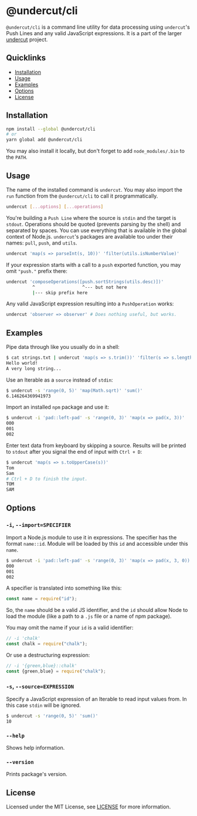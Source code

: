 # @undercut/cli

`@undercut/cli` is a command line utility for data processing using `undercut`'s Push Lines and any valid JavaScript expressions. It is a part of the larger [undercut](https://github.com/the-spyke/undercut) project.

## Quicklinks

- [Installation](#installation)
- [Usage](#usage)
- [Examples](#examples)
- [Options](#options)
- [License](#license)

## Installation

```sh
npm install --global @undercut/cli
# or
yarn global add @undercut/cli
```

You may also install it locally, but don't forget to add `node_modules/.bin` to the `PATH`.

## Usage

The name of the installed command is `undercut`. You may also import the `run` function from the `@undercut/cli` to call it programmatically.

```sh
undercut [...options] [...operations]
```

You're building a `Push Line` where the source is `stdin` and the target is `stdout`. Operations should be quoted (prevents parsing by the shell) and separated by spaces. You can use everything that is available in the global context of Node.js. `undercut`'s packages are available too under their names: `pull`, `push`, and `utils`.

```sh
undercut 'map(s => parseInt(s, 10))' 'filter(utils.isNumberValue)'
```

If your expression starts with a call to a `push` exported function, you may omit `"push."` prefix there:

```sh
undercut 'composeOperations([push.sortStrings(utils.desc)])'
          ^                  ^--- but not here
          |--- skip prefix here
```

Any valid JavaScript expression resulting into a `PushOperation` works:

```sh
undercut 'observer => observer' # Does nothing useful, but works.
```

## Examples

Pipe data through like you usually do in a shell:

```sh
$ cat strings.txt | undercut 'map(s => s.trim())' 'filter(s => s.length > 10)'
Hello world!
A very long string...
```

Use an Iterable as a `source` instead of `stdin`:

```sh
$ undercut -s 'range(0, 5)' 'map(Math.sqrt)' 'sum()'
6.146264369941973
```

Import an installed `npm` package and use it:

```sh
$ undercut -i 'pad::left-pad' -s 'range(0, 3)' 'map(x => pad(x, 3))'
000
001
002
```

Enter text data from keyboard by skipping a source. Results will be printed to `stdout` after you signal the end of input with `Ctrl + D`:

```sh
$ undercut 'map(s => s.toUpperCase(s))'
Tom
Sam
# Ctrl + D to finish the input.
TOM
SAM
```

## Options

### `-i`, `--import=SPECIFIER`

Import a Node.js module to use it in expressions. The specifier has the format `name::id`. Module will be loaded by this `id` and accessible under this `name`.

```sh
$ undercut -i 'pad::left-pad' -s 'range(0, 3)' 'map(x => pad(x, 3, 0))'
000
001
002
```

A specifier is translated into something like this:

```js
const name = require("id");
```

So, the `name` should be a valid JS identifier, and the `id` should allow Node to load the module (like a path to a `.js` file or a name of npm package).

You may omit the name if your `id` is a valid identifier:

```js
// -i 'chalk'
const chalk = require("chalk");
```

Or use a destructuring expression:

```js
// -i '{green,blue}::chalk'
const {green,blue} = require("chalk");
```

### `-s`, `--source=EXPRESSION`

Specify a JavaScript expression of an Iterable to read input values from. In this case `stdin` will be ignored.

```sh
$ undercut -s 'range(0, 5)' 'sum()'
10
```

### `--help`

Shows help information.

### `--version`

Prints package's version.

## License

Licensed under the MIT License, see [LICENSE](LICENSE) for more information.
